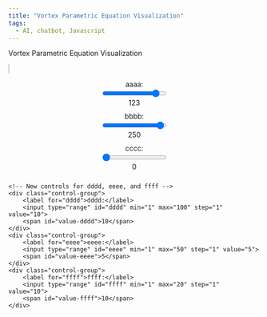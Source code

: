 ```yaml
---
title: "Vortex Parametric Equation Visualization"
tags:
  - AI, chatbot, Javascript
---
```


Vortex Parametric Equation Visualization

<style>
        .url-container {
            position: absolute;
            top: 10px;
            text-align: center;
            width: 100%;
            font-size: 1.2em;
            color: #333;
        }
        canvas {
            background-color: white;
            border: 1px solid #ccc;
        }
        .controls {
            display: flex;
            flex-direction: column;
            align-items: center;
            gap: 10px;
        }
        .control-group {
            display: flex;
            flex-direction: column;
            align-items: center;
        }
</style>
<canvas id="canvas" width="800" height="800"></canvas>
<div class="controls">
    <!-- Existing controls -->
    <div class="control-group">
        <label for="aaaa">aaaa:</label>
        <input type="range" id="aaaa" min="0" max="140" step="1" value="123">
        <span id="value-aaaa">123</span>
    </div>
    <div class="control-group">
        <label for="bbbb">bbbb:</label>
        <input type="range" id="bbbb" min="0" max="260" step="1" value="250">
        <span id="value-bbbb">250</span>
    </div>
    <div class="control-group">
        <label for="cccc">cccc:</label>
        <input type="range" id="cccc" min="0" max="20" step="1" value="0">
        <span id="value-cccc">0</span>
    </div>

    <!-- New controls for dddd, eeee, and ffff -->
    <div class="control-group">
        <label for="dddd">dddd:</label>
        <input type="range" id="dddd" min="1" max="100" step="1" value="10">
        <span id="value-dddd">10</span>
    </div>
    <div class="control-group">
        <label for="eeee">eeee:</label>
        <input type="range" id="eeee" min="1" max="50" step="1" value="5">
        <span id="value-eeee">5</span>
    </div>
    <div class="control-group">
        <label for="ffff">ffff:</label>
        <input type="range" id="ffff" min="1" max="20" step="1" value="10">
        <span id="value-ffff">10</span>
    </div>
</div>
<script>
        document.querySelectorAll('input[type="range"]').forEach((slider) => {
            slider.addEventListener('input', drawCurveWithRotation);
        });

        const canvas = document.getElementById('canvas');
        const ctx = canvas.getContext('2d');
        const width = canvas.width;
        const height = canvas.height;
        const scale = 200;

        let aaaa = parseFloat(document.getElementById('aaaa').value);
        let bbbb = parseFloat(document.getElementById('bbbb').value);
        let cccc = parseFloat(document.getElementById('cccc').value);

        const valueAaaa = document.getElementById('value-aaaa');
        const valueBbbb = document.getElementById('value-bbbb');
        const valueCccc = document.getElementById('value-cccc');


let dddd = parseFloat(document.getElementById('dddd').value);
let eeee = parseFloat(document.getElementById('eeee').value);
let ffff = parseFloat(document.getElementById('ffff').value);

const valueDddd = document.getElementById('value-dddd');
const valueEeee = document.getElementById('value-eeee');
const valueFfff = document.getElementById('value-ffff');





        // Center the canvas
        ctx.translate(width / 2, height / 2);
        ctx.lineWidth = 1;
        ctx.strokeStyle = '#333';

function x(t) {
    return Math.cos(t) + dddd / eeee * (Math.cos(aaaa / ffff * t) + Math.sin(bbbb * t));
}

function y(t) {
    return Math.sin(t) + dddd / eeee * (Math.sin(aaaa / ffff * t) + Math.cos((bbbb - cccc) * t));
}


        // Draw the parametric curve with rotation
        function drawCurveWithRotation() {
            ctx.clearRect(-width / 2, -height / 2, width, height);

            for (let i = 0; i < 1; i++) {
                drawCurve();
                ctx.rotate(Math.PI / 2); // Rotate by 90 degrees
            }
        }

        // Draw the parametric curve
        function drawCurve() {
            ctx.beginPath();
            let startX = x(0) * scale;
            let startY = y(0) * scale;
            ctx.moveTo(startX, startY);

            for (let t = 0; t <= 2 * Math.PI; t += 2 * Math.PI / 7200) {
                const newX = x(t) * scale;
                const newY = y(t) * scale;
                ctx.lineTo(newX, newY);
            }

            ctx.stroke();
        }

        // Initial drawing
        drawCurveWithRotation();

        // Update value display and variables
        function updateValueDisplay(id, value) {
            document.getElementById(`value-${id}`).textContent = value;
        }

        // Event listeners for scrollbars
        document.getElementById('aaaa').addEventListener('input', (event) => {
            aaaa = parseFloat(event.target.value);
            updateValueDisplay('aaaa', aaaa);
        });

        document.getElementById('bbbb').addEventListener('input', (event) => {
            bbbb = parseFloat(event.target.value);
            updateValueDisplay('bbbb', bbbb);
        });

        document.getElementById('cccc').addEventListener('input', (event) => {
            cccc = parseFloat(event.target.value);
            updateValueDisplay('cccc', cccc);
        });

// Update value display and variables for new controls
document.getElementById('dddd').addEventListener('input', (event) => {
    dddd = parseFloat(event.target.value);
    updateValueDisplay('dddd', dddd);
    drawCurveWithRotation();
});

document.getElementById('eeee').addEventListener('input', (event) => {
    eeee = parseFloat(event.target.value);
    updateValueDisplay('eeee', eeee);
    drawCurveWithRotation();
});

document.getElementById('ffff').addEventListener('input', (event) => {
    ffff = parseFloat(event.target.value);
    updateValueDisplay('ffff', ffff);
    drawCurveWithRotation();
});
</script>
